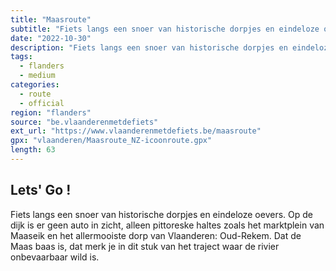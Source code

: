 ```yaml
---
title: "Maasroute"
subtitle: "Fiets langs een snoer van historische dorpjes en eindeloze oevers."
date: "2022-10-30"
description: "Fiets langs een snoer van historische dorpjes en eindeloze oevers." 
tags:
  - flanders
  - medium
categories: 
  - route
  - official
region: "flanders"
source: "be.vlaanderenmetdefiets"
ext_url: "https://www.vlaanderenmetdefiets.be/maasroute"
gpx: "vlaanderen/Maasroute_NZ-icoonroute.gpx"
length: 63
---
```


## Lets' Go !

Fiets langs een snoer van historische dorpjes en eindeloze oevers. Op de dijk is er geen auto in zicht, alleen pittoreske haltes zoals het marktplein van Maaseik en het allermooiste dorp van Vlaanderen: Oud-Rekem. Dat de Maas baas is, dat merk je in dit stuk van het traject waar de rivier onbevaarbaar wild is.

